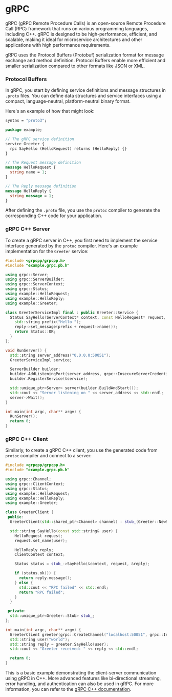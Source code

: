 # gRPC

gRPC (gRPC Remote Procedure Calls) is an open-source Remote Procedure Call (RPC) framework that runs on various programming languages, including C++. gRPC is designed to be high-performance, efficient, and scalable, making it ideal for microservice architectures and other applications with high performance requirements.

gRPC uses the Protocol Buffers (Protobuf) serialization format for message exchange and method definition. Protocol Buffers enable more efficient and smaller serialization compared to other formats like JSON or XML.

### Protocol Buffers

In gRPC, you start by defining service definitions and message structures in `.proto` files. You can define data structures and service interfaces using a compact, language-neutral, platform-neutral binary format.

Here's an example of how that might look:

```protobuf
syntax = "proto3";

package example;

// The gRPC service definition
service Greeter {
  rpc SayHello (HelloRequest) returns (HelloReply) {}
}

// The Request message definition
message HelloRequest {
  string name = 1;
}

// The Reply message definition
message HelloReply {
  string message = 1;
}
```

After defining the `.proto` file, you use the `protoc` compiler to generate the corresponding C++ code for your application.

### gRPC C++ Server

To create a gRPC server in C++, you first need to implement the service interface generated by the `protoc` compiler. Here's an example implementation for the `Greeter` service:

```cpp
#include <grpcpp/grpcpp.h>
#include "example.grpc.pb.h"

using grpc::Server;
using grpc::ServerBuilder;
using grpc::ServerContext;
using grpc::Status;
using example::HelloRequest;
using example::HelloReply;
using example::Greeter;

class GreeterServiceImpl final : public Greeter::Service {
  Status SayHello(ServerContext* context, const HelloRequest* request, HelloReply* reply) override {
    std::string prefix("Hello ");
    reply->set_message(prefix + request->name());
    return Status::OK;
  }
};

void RunServer() {
  std::string server_address("0.0.0.0:50051");
  GreeterServiceImpl service;

  ServerBuilder builder;
  builder.AddListeningPort(server_address, grpc::InsecureServerCredentials());
  builder.RegisterService(&service);

  std::unique_ptr<Server> server(builder.BuildAndStart());
  std::cout << "Server listening on " << server_address << std::endl;
  server->Wait();
}

int main(int argc, char** argv) {
  RunServer();
  return 0;
}
```

### gRPC C++ Client

Similarly, to create a gRPC C++ client, you use the generated code from `protoc` compiler and connect to a server:

```cpp
#include <grpcpp/grpcpp.h>
#include "example.grpc.pb.h"

using grpc::Channel;
using grpc::ClientContext;
using grpc::Status;
using example::HelloRequest;
using example::HelloReply;
using example::Greeter;

class GreeterClient {
 public:
  GreeterClient(std::shared_ptr<Channel> channel) : stub_(Greeter::NewStub(channel)) {}

  std::string SayHello(const std::string& user) {
    HelloRequest request;
    request.set_name(user);

    HelloReply reply;
    ClientContext context;

    Status status = stub_->SayHello(&context, request, &reply);

    if (status.ok()) {
      return reply.message();
    } else {
      std::cout << "RPC failed" << std::endl;
      return "RPC failed";
    }
  }

 private:
  std::unique_ptr<Greeter::Stub> stub_;
};

int main(int argc, char** argv) {
  GreeterClient greeter(grpc::CreateChannel("localhost:50051", grpc::InsecureChannelCredentials()));
  std::string user("world");
  std::string reply = greeter.SayHello(user);
  std::cout << "Greeter received: " << reply << std::endl;

  return 0;
}
```

This is a basic example demonstrating the client-server communication using gRPC in C++. More advanced features like bi-directional streaming, error handling, and authentication can also be used in gRPC. For more information, you can refer to the [gRPC C++ documentation](https://grpc.io/docs/languages/cpp/).